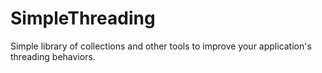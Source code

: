 # SimpleThreading
Simple library of collections and other tools to improve your application's threading behaviors.
